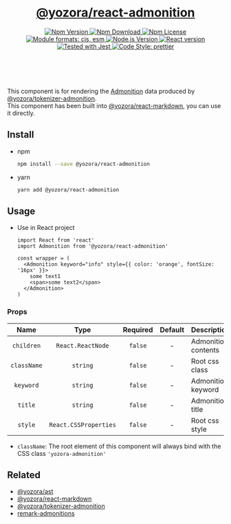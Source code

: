 <header>
  <h1 align="center">
    <a href="https://github.com/guanghechen/yozora-react/tree/master/packages/admonition#readme">@yozora/react-admonition</a>
  </h1>
  <div align="center">
    <a href="https://www.npmjs.com/package/@yozora/react-admonition">
      <img
        alt="Npm Version"
        src="https://img.shields.io/npm/v/@yozora/react-admonition.svg"
      />
    </a>
    <a href="https://www.npmjs.com/package/@yozora/react-admonition">
      <img
        alt="Npm Download"
        src="https://img.shields.io/npm/dm/@yozora/react-admonition.svg"
      />
    </a>
    <a href="https://www.npmjs.com/package/@yozora/react-admonition">
      <img
        alt="Npm License"
        src="https://img.shields.io/npm/l/@yozora/react-admonition.svg"
      />
    </a>
    <a href="#install">
      <img
        alt="Module formats: cjs, esm"
        src="https://img.shields.io/badge/module_formats-cjs%2C%20esm-green.svg"
      />
    </a>
    <a href="https://github.com/nodejs/node">
      <img
        alt="Node.js Version"
        src="https://img.shields.io/node/v/@yozora/react-admonition"
      />
    </a>
    <a href="https://github.com/facebook/react">
      <img
        alt="React version"
        src="https://img.shields.io/npm/dependency-version/@yozora/react-admonition/peer/react"
      />
    </a>
    <a href="https://github.com/facebook/jest">
      <img
        alt="Tested with Jest"
        src="https://img.shields.io/badge/tested_with-jest-9c465e.svg"
      />
    </a>
    <a href="https://github.com/prettier/prettier">
      <img
        alt="Code Style: prettier"
        src="https://img.shields.io/badge/code_style-prettier-ff69b4.svg?style=flat-square"
      />
    </a>
  </div>
</header>
<br/>

This component is for rendering the [Admonition][@yozora/ast] data produced by
[@yozora/tokenizer-admonition][].\
This component has been built into [@yozora/react-markdown][], you can use it directly.


## Install

* npm

  ```bash
  npm install --save @yozora/react-admonition
  ```

* yarn

  ```bash
  yarn add @yozora/react-admonition
  ```


## Usage

* Use in React project

  ```tsx
  import React from 'react'
  import Admonition from '@yozora/react-admonition'

  const wrapper = (
    <Admonition keyword="info" style={{ color: 'orange', fontSize: '16px' }}>
      some text1
      <span>some text2</span>
    </Admonition>
  )
  ```

### Props

Name        | Type                  | Required  | Default | Description
:----------:|:---------------------:|:---------:|:-------:|:-------------
`children`  | `React.ReactNode`     | `false`   | -       | Admonition contents
`className` | `string`              | `false`   | -       | Root css class
`keyword`   | `string`              | `false`   | -       | Admonition keyword
`title`     | `string`              | `false`   | -       | Admonition title
`style`     | `React.CSSProperties` | `false`   | -       | Root css style

- `className`: The root element of this component will always bind with the
  CSS class `'yozora-admonition'`


## Related

* [@yozora/ast][]
* [@yozora/react-markdown][]
* [@yozora/tokenizer-admonition][]
* [remark-admonitions][]


[@yozora/ast]: https://www.npmjs.com/package/@yozora/ast#admonition
[@yozora/react-markdown]: https://www.npmjs.com/package/@yozora/react-markdown
[@yozora/tokenizer-admonition]: https://www.npmjs.com/package/@yozora/tokenizer-admonition
[remark-admonitions]: https://github.com/elviswolcott/remark-admonitions
